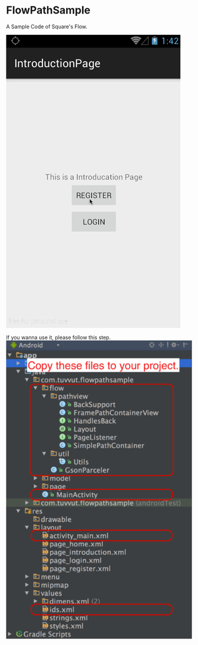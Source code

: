 # FlowPathSample
A Sample Code of Square's Flow.

![alt tag](https://github.com/tuvvut/FlowPathSample/blob/master/sample.gif)


If you wanna use it, please follow this step.
![alt tag](https://github.com/tuvvut/FlowPathSample/blob/master/preparation.png)
